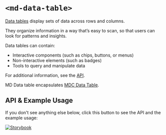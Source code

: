 # `<md-data-table>`

[Data tables](https://material.io/components/data-tables/) display sets of data across rows and columns.

They organize information in a way that’s easy to scan, so that users can look for patterns and insights.

Data tables can contain:

- Interactive components (such as chips, buttons, or menus)
- Non-interactive elements (such as badges)
- Tools to query and manipulate data

For additional information, see the [API](#API--usage).

MD Data table encapsulates [MDC Data Table](https://material.io/components/data-tables).

## API & Example Usage

If you don't see anything else below, click this button to see the API and the example usage:

[![Storybook](https://shields.io/badge/-Play%20with%20this%20web%20component-2a0481?logo=storybook&style=for-the-badge)](https://main--625eadb22bf40d003a32215a.chromatic.com/?path=/docs/data-table--standard)
